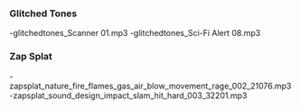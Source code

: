 
### Glitched Tones
-glitchedtones_Scanner 01.mp3
-glitchedtones_Sci-Fi Alert 08.mp3

### Zap Splat
-zapsplat_nature_fire_flames_gas_air_blow_movement_rage_002_21076.mp3
-zapsplat_sound_design_impact_slam_hit_hard_003_32201.mp3
